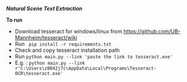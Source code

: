 ***Natural Scene Text Extraction***

**To run**
 - Download tesseract for windows/linux from https://github.com/UB-Mannheim/tesseract/wiki
 - Run `
pip install -r requirements.txt`
 - Check and copy tesseract installation path  
 - Run `python main.py --link 'paste the link to tesseract.exe'`
 - E.g. : `python main.py --link r'C:\Users\z0042j7c\AppData\Local\Programs\Tesseract-OCR\tesseract.exe'`


